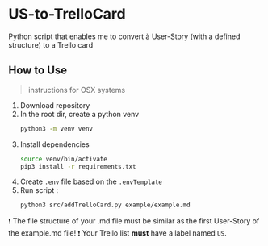 # US-to-TrelloCard
Python script that enables me to convert à User-Story (with a defined structure) to a Trello card

## How to Use 
> instructions for OSX systems

1. Download repository 
2. In the root dir, create a python venv 
    ```bash
    python3 -m venv venv
    ```
3. Install dependencies 
    ```bash
    source venv/bin/activate
    pip3 install -r requirements.txt
    ```
4. Create `.env` file based on the `.envTemplate`
5. Run script :
    ```bash
    python3 src/addTrelloCard.py example/example.md
    ```

❗️ The file structure of your .md file must be similar as the first User-Story of the example.md file! 
❗️ Your Trello list **must** have a label named `US`.

